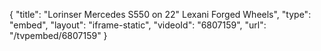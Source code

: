 {
    "title": "Lorinser Mercedes S550 on 22\" Lexani Forged Wheels",
    "type": "embed",
    "layout": "iframe-static",
    "videoId": "6807159",
    "url": "\/tvpembed\/6807159"
}